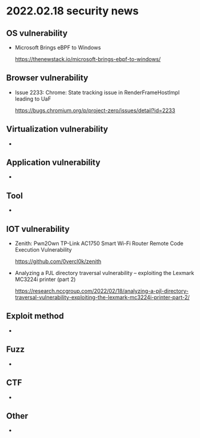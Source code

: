 # 2022.02.18 security news

## OS vulnerability 

* Microsoft Brings eBPF to Windows

  https://thenewstack.io/microsoft-brings-ebpf-to-windows/

## Browser vulnerability

* Issue 2233: Chrome: State tracking issue in RenderFrameHostImpl leading to UaF

  https://bugs.chromium.org/p/project-zero/issues/detail?id=2233

## Virtualization vulnerability

* 

## Application vulnerability 

* 

## Tool

* 

## IOT vulnerability 

* Zenith: Pwn2Own TP-Link AC1750 Smart Wi-Fi Router Remote Code Execution Vulnerability

  https://github.com/0vercl0k/zenith

* Analyzing a PJL directory traversal vulnerability – exploiting the Lexmark MC3224i printer (part 2)

  https://research.nccgroup.com/2022/02/18/analyzing-a-pjl-directory-traversal-vulnerability-exploiting-the-lexmark-mc3224i-printer-part-2/

## Exploit method

* 

## Fuzz

* 

## CTF

* 

## Other

* 